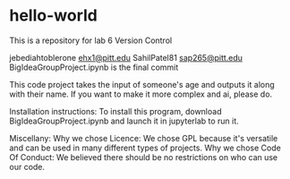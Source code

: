 # hello-world
This is a repository for lab 6 Version Control

jebediahtoblerone ehx1@pitt.edu
SahilPatel81 sap265@pitt.edu
BigIdeaGroupProject.ipynb is the final commit

This code project takes the input of someone's age and outputs it along with their name. If you want to make it more complex and ai, please do.

Installation instructions:
To install this program, download BigIdeaGroupProject.ipynb and launch it in jupyterlab to run it.

Miscellany:
Why we chose Licence: We chose GPL because it's versatile and can be used in many different types of projects. 
Why we chose Code Of Conduct: We believed there should be no restrictions on who can use our code. 
